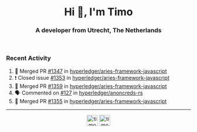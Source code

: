 <h1 align="center">Hi 👋, I'm Timo</h1>
<h3 align="center">A developer from Utrecht, The Netherlands</h3>
<br/>
<!-- https://github.com/rahuldkjain/github-profile-readme-generator --!>

<!--  <p align="left"><img src="https://github-readme-stats.vercel.app/api?username=timoglastra&show_icons=true&count_private=true&" alt="timoglastra" /></p> --!>

<!--
Github language stats
<p align="left"><img src="https://github-readme-stats.vercel.app/api/top-langs/?username=timoglastra&layout=compact" alt="timoglastra" /><p>
-->

<!-- Codestats language stats -->
<!-- <p align="left"><img src="https://codestats-readme.vercel.app/api/top-langs/?username=timoglastra&layout=compact&language_count=12" alt="timoglastra" /><p>    --!>
  
<h3>Recent Activity</h3>

<!--START_SECTION:activity-->
1. 🎉 Merged PR [#1347](https://github.com/hyperledger/aries-framework-javascript/pull/1347) in [hyperledger/aries-framework-javascript](https://github.com/hyperledger/aries-framework-javascript)
2. ❗️ Closed issue [#1353](https://github.com/hyperledger/aries-framework-javascript/issues/1353) in [hyperledger/aries-framework-javascript](https://github.com/hyperledger/aries-framework-javascript)
3. 🎉 Merged PR [#1359](https://github.com/hyperledger/aries-framework-javascript/pull/1359) in [hyperledger/aries-framework-javascript](https://github.com/hyperledger/aries-framework-javascript)
4. 🗣 Commented on [#127](https://github.com/hyperledger/anoncreds-rs/issues/127) in [hyperledger/anoncreds-rs](https://github.com/hyperledger/anoncreds-rs)
5. 🎉 Merged PR [#1355](https://github.com/hyperledger/aries-framework-javascript/pull/1355) in [hyperledger/aries-framework-javascript](https://github.com/hyperledger/aries-framework-javascript)
<!--END_SECTION:activity-->

---

<p align="center">
<a href="https://twitter.com/timoglastra" target="blank"><img align="center" src="https://cdn.jsdelivr.net/npm/simple-icons@3.0.1/icons/twitter.svg" alt="timoglastra" height="30" width="30" /></a>
<a href="https://linkedin.com/in/timoglastra" target="blank"><img align="center" src="https://cdn.jsdelivr.net/npm/simple-icons@3.0.1/icons/linkedin.svg" alt="timoglastra" height="30" width="30" /></a>
</p>



